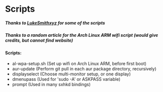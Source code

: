 # Scripts
##### Thanks to [LukeSmithxyz](https://github.com/LukeSmithxyz) for some of the scripts
##### Thanks to a random article for the Arch Linux ARM wifi script (would give credits, but cannot find website)

#### Scripts:
- al-wpa-setup.sh (Set up wifi on Arch Linux ARM, before first boot)
- aur-update (Perform git pull in each aur package directory, recursively)
- displayselect (Choose multi-monitor setup, or one display)
- dmenupass (Used for 'sudo -A' or ASKPASS variable)
- prompt (Used in many sxhkd bindings)
